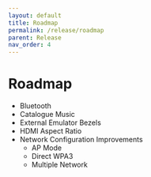 ```yaml
---
layout: default
title: Roadmap
permalink: /release/roadmap
parent: Release
nav_order: 4
---
```


# Roadmap
- Bluetooth
- Catalogue Music
- External Emulator Bezels
- HDMI Aspect Ratio
- Network Configuration Improvements
  - AP Mode 
  - Direct WPA3
  - Multiple Network